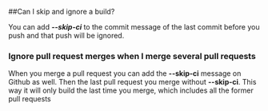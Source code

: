 ##Can I skip and ignore a build?

You can add ***--skip-ci*** to the commit message of the last commit before you push and that push will be ignored.

### Ignore pull request merges when I merge several pull requests

When you merge a pull request you can add the **--skip-ci** message on Github as well. Then the last pull request you merge without **--skip-ci**. This way it will only build the last time you merge, which includes all the former pull requests
